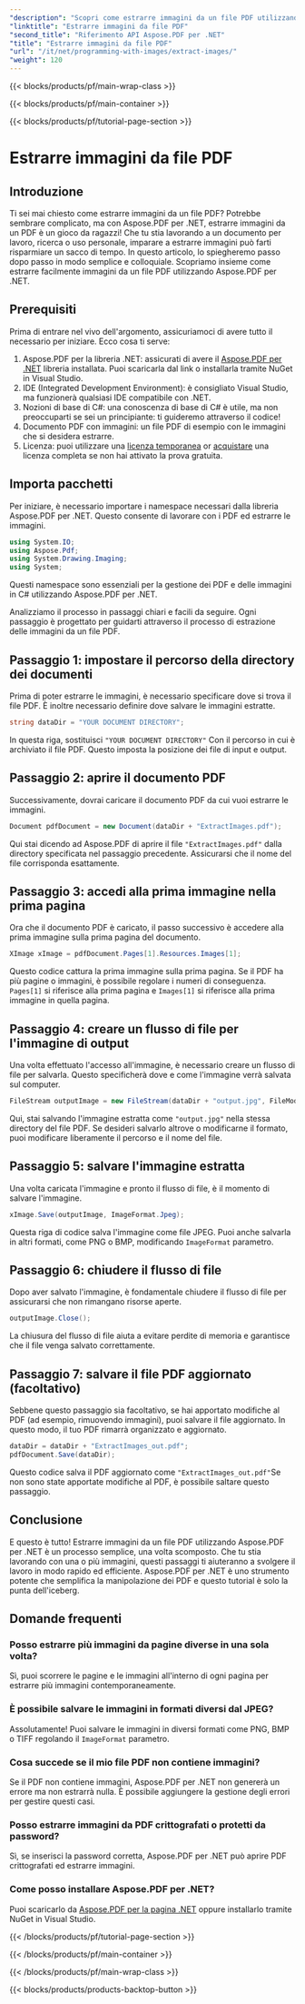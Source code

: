 ```yaml
---
"description": "Scopri come estrarre immagini da un file PDF utilizzando Aspose.PDF per .NET con questa guida passo passo. Inizia subito con istruzioni semplici da seguire."
"linktitle": "Estrarre immagini da file PDF"
"second_title": "Riferimento API Aspose.PDF per .NET"
"title": "Estrarre immagini da file PDF"
"url": "/it/net/programming-with-images/extract-images/"
"weight": 120
---
```


{{< blocks/products/pf/main-wrap-class >}}

{{< blocks/products/pf/main-container >}}

{{< blocks/products/pf/tutorial-page-section >}}

# Estrarre immagini da file PDF

## Introduzione

Ti sei mai chiesto come estrarre immagini da un file PDF? Potrebbe sembrare complicato, ma con Aspose.PDF per .NET, estrarre immagini da un PDF è un gioco da ragazzi! Che tu stia lavorando a un documento per lavoro, ricerca o uso personale, imparare a estrarre immagini può farti risparmiare un sacco di tempo. In questo articolo, lo spiegheremo passo dopo passo in modo semplice e colloquiale. Scopriamo insieme come estrarre facilmente immagini da un file PDF utilizzando Aspose.PDF per .NET.

## Prerequisiti

Prima di entrare nel vivo dell'argomento, assicuriamoci di avere tutto il necessario per iniziare. Ecco cosa ti serve:

1. Aspose.PDF per la libreria .NET: assicurati di avere il [Aspose.PDF per .NET](https://releases.aspose.com/pdf/net/) libreria installata. Puoi scaricarla dal link o installarla tramite NuGet in Visual Studio.
2. IDE (Integrated Development Environment): è consigliato Visual Studio, ma funzionerà qualsiasi IDE compatibile con .NET.
3. Nozioni di base di C#: una conoscenza di base di C# è utile, ma non preoccuparti se sei un principiante: ti guideremo attraverso il codice!
4. Documento PDF con immagini: un file PDF di esempio con le immagini che si desidera estrarre.
5. Licenza: puoi utilizzare una [licenza temporanea](https://purchase.aspose.com/tempOary-license/) or [acquistare](https://purchase.aspose.com/buy) una licenza completa se non hai attivato la prova gratuita.

## Importa pacchetti

Per iniziare, è necessario importare i namespace necessari dalla libreria Aspose.PDF per .NET. Questo consente di lavorare con i PDF ed estrarre le immagini.

```csharp
using System.IO;
using Aspose.Pdf;
using System.Drawing.Imaging;
using System;
```

Questi namespace sono essenziali per la gestione dei PDF e delle immagini in C# utilizzando Aspose.PDF per .NET.

Analizziamo il processo in passaggi chiari e facili da seguire. Ogni passaggio è progettato per guidarti attraverso il processo di estrazione delle immagini da un file PDF.

## Passaggio 1: impostare il percorso della directory dei documenti

Prima di poter estrarre le immagini, è necessario specificare dove si trova il file PDF. È inoltre necessario definire dove salvare le immagini estratte.

```csharp
string dataDir = "YOUR DOCUMENT DIRECTORY";
```

In questa riga, sostituisci `"YOUR DOCUMENT DIRECTORY"` Con il percorso in cui è archiviato il file PDF. Questo imposta la posizione dei file di input e output.

## Passaggio 2: aprire il documento PDF

Successivamente, dovrai caricare il documento PDF da cui vuoi estrarre le immagini.

```csharp
Document pdfDocument = new Document(dataDir + "ExtractImages.pdf");
```

Qui stai dicendo ad Aspose.PDF di aprire il file `"ExtractImages.pdf"` dalla directory specificata nel passaggio precedente. Assicurarsi che il nome del file corrisponda esattamente.

## Passaggio 3: accedi alla prima immagine nella prima pagina

Ora che il documento PDF è caricato, il passo successivo è accedere alla prima immagine sulla prima pagina del documento.

```csharp
XImage xImage = pdfDocument.Pages[1].Resources.Images[1];
```

Questo codice cattura la prima immagine sulla prima pagina. Se il PDF ha più pagine o immagini, è possibile regolare i numeri di conseguenza. `Pages[1]` si riferisce alla prima pagina e `Images[1]` si riferisce alla prima immagine in quella pagina.

## Passaggio 4: creare un flusso di file per l'immagine di output

Una volta effettuato l'accesso all'immagine, è necessario creare un flusso di file per salvarla. Questo specificherà dove e come l'immagine verrà salvata sul computer.

```csharp
FileStream outputImage = new FileStream(dataDir + "output.jpg", FileMode.Create);
```

Qui, stai salvando l'immagine estratta come `"output.jpg"` nella stessa directory del file PDF. Se desideri salvarlo altrove o modificarne il formato, puoi modificare liberamente il percorso e il nome del file.

## Passaggio 5: salvare l'immagine estratta

Una volta caricata l'immagine e pronto il flusso di file, è il momento di salvare l'immagine.

```csharp
xImage.Save(outputImage, ImageFormat.Jpeg);
```

Questa riga di codice salva l'immagine come file JPEG. Puoi anche salvarla in altri formati, come PNG o BMP, modificando `ImageFormat` parametro.

## Passaggio 6: chiudere il flusso di file

Dopo aver salvato l'immagine, è fondamentale chiudere il flusso di file per assicurarsi che non rimangano risorse aperte.

```csharp
outputImage.Close();
```

La chiusura del flusso di file aiuta a evitare perdite di memoria e garantisce che il file venga salvato correttamente.

## Passaggio 7: salvare il file PDF aggiornato (facoltativo)

Sebbene questo passaggio sia facoltativo, se hai apportato modifiche al PDF (ad esempio, rimuovendo immagini), puoi salvare il file aggiornato. In questo modo, il tuo PDF rimarrà organizzato e aggiornato.

```csharp
dataDir = dataDir + "ExtractImages_out.pdf";
pdfDocument.Save(dataDir);
```

Questo codice salva il PDF aggiornato come `"ExtractImages_out.pdf"`Se non sono state apportate modifiche al PDF, è possibile saltare questo passaggio.

## Conclusione

E questo è tutto! Estrarre immagini da un file PDF utilizzando Aspose.PDF per .NET è un processo semplice, una volta scomposto. Che tu stia lavorando con una o più immagini, questi passaggi ti aiuteranno a svolgere il lavoro in modo rapido ed efficiente. Aspose.PDF per .NET è uno strumento potente che semplifica la manipolazione dei PDF e questo tutorial è solo la punta dell'iceberg. 

## Domande frequenti

### Posso estrarre più immagini da pagine diverse in una sola volta?
Sì, puoi scorrere le pagine e le immagini all'interno di ogni pagina per estrarre più immagini contemporaneamente.

### È possibile salvare le immagini in formati diversi dal JPEG?
Assolutamente! Puoi salvare le immagini in diversi formati come PNG, BMP o TIFF regolando il `ImageFormat` parametro.

### Cosa succede se il mio file PDF non contiene immagini?
Se il PDF non contiene immagini, Aspose.PDF per .NET non genererà un errore ma non estrarrà nulla. È possibile aggiungere la gestione degli errori per gestire questi casi.

### Posso estrarre immagini da PDF crittografati o protetti da password?
Sì, se inserisci la password corretta, Aspose.PDF per .NET può aprire PDF crittografati ed estrarre immagini.

### Come posso installare Aspose.PDF per .NET?
Puoi scaricarlo da [Aspose.PDF per la pagina .NET](https://releases.aspose.com/pdf/net/) oppure installarlo tramite NuGet in Visual Studio.

{{< /blocks/products/pf/tutorial-page-section >}}

{{< /blocks/products/pf/main-container >}}

{{< /blocks/products/pf/main-wrap-class >}}

{{< blocks/products/products-backtop-button >}}